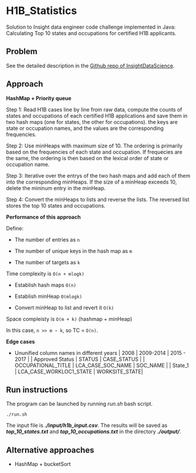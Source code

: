 # H1B_Statistics
Solution to Insight data engineer code challenge implemented in Java: Calculating Top 10 states and occupations for certified H1B applicants.

## Problem

See the detailed description in the [Github repo of InsightDataScience](https://github.com/InsightDataScience/h1b_statistics).

## Approach
**HashMap + Priority queue**

Step 1: Read H1B cases line by line from raw data, compute the counts of states and occupations of each certified H1B applications and save them in two hash maps (one for states, the other for occupations). the keys are state or occupation names, and the values are the corresponding frequencies.

Step 2: Use minHeaps with maximum size of 10. The ordering is primarily based on the frequencies of each state and occupation. If frequecies are the same, the ordering is then based on the lexical order of state or occupation name.

Step 3: Iterative over the entrys of the two hash maps and add each of them into the corresponding minHeaps. If the size of a minHeap exceeds 10, delete the mininum entry in the minHeap.

Step 4: Convert the minHeaps to lists and reverse the lists. The reversed list stores the top 10 states and occupations.

**Performance of this approach**

Define:

- The number of entries as `n`

- The number of unique keys in the hash map as `m`

- The number of targets as `k`

Time complexity is `O(n + mlogk)`

- Establish hash maps `O(n)`

- Establish minHeap `O(mlogk)`

- Convert minHeap to list and revert it `O(k)`

Space compleisty is `O(m + k)` (hashmap + minHeap)

In this case, `n >> m ~ k`, so TC = `O(n)`.

**Edge cases**

- Ununified column names in different years
| 2008 | 2009-2014 | 2015 - 2017 |
| Approved Status | STATUS | CASE_STATUS |
| OCCUPATIONAL_TITLE | LCA_CASE_SOC_NAME | SOC_NAME |
| State_1 | LCA_CASE_WORKLOC1_STATE | WORKSITE_STATE|

## Run instructions

The program can be launched by running *run.sh* bash script.

```
./run.sh
```

The input file is **_./input/h1b_input.csv_**. The results will be saved as **_top_10_states.txt_** and **_top_10_occupations.txt_** in the directory **_./output/_**.

## Alternative approaches

- HashMap + bucketSort
